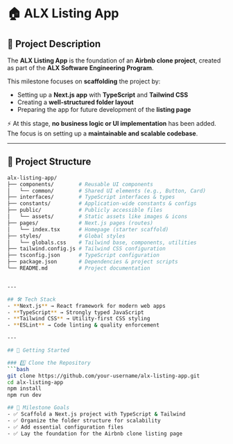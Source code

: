 # 🏠 ALX Listing App

## 📖 Project Description
The **ALX Listing App** is the foundation of an **Airbnb clone project**, created as part of the **ALX Software Engineering Program**.

This milestone focuses on **scaffolding** the project by:

- Setting up a **Next.js app** with **TypeScript** and **Tailwind CSS**
- Creating a **well-structured folder layout**
- Preparing the app for future development of the **listing page**

⚡ At this stage, **no business logic or UI implementation** has been added. The focus is on setting up a **maintainable and scalable codebase**.

---

## 📂 Project Structure
```bash
alx-listing-app/
├── components/        # Reusable UI components
│   └── common/        # Shared UI elements (e.g., Button, Card)
├── interfaces/        # TypeScript interfaces & types
├── constants/         # Application-wide constants & configs
├── public/            # Publicly accessible files
│   └── assets/        # Static assets like images & icons
├── pages/             # Next.js pages (routes)
│   └── index.tsx      # Homepage (starter scaffold)
├── styles/            # Global styles
│   └── globals.css    # Tailwind base, components, utilities
├── tailwind.config.js # Tailwind CSS configuration
├── tsconfig.json      # TypeScript configuration
├── package.json       # Dependencies & project scripts
└── README.md          # Project documentation


---

## 🛠️ Tech Stack
- **Next.js** → React framework for modern web apps  
- **TypeScript** → Strongly typed JavaScript  
- **Tailwind CSS** → Utility-first CSS styling  
- **ESLint** → Code linting & quality enforcement  

---

## 🚀 Getting Started

### 1️⃣ Clone the Repository
```bash
git clone https://github.com/your-username/alx-listing-app.git
cd alx-listing-app
npm install
npm run dev

## 🎯 Milestone Goals
- ✅ Scaffold a Next.js project with TypeScript & Tailwind
- ✅ Organize the folder structure for scalability
- ✅ Add essential configuration files
- ✅ Lay the foundation for the Airbnb clone listing page




